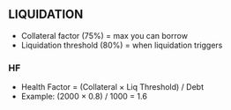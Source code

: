 
## LIQUIDATION

- Collateral factor (75%) = max you can borrow
- Liquidation threshold (80%) = when liquidation triggers

### HF
- Health Factor = (Collateral × Liq Threshold) / Debt
- Example: (2000 × 0.8) / 1000 = 1.6

